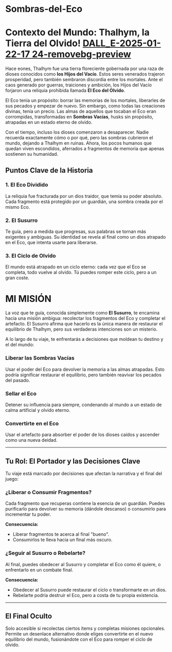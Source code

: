 # Sombras-del-Eco 

# Contexto del Mundo: Thalhym, la Tierra del Olvido! [DALL_E-2025-01-22-17 24-removebg-preview](https://github.com/user-attachments/assets/62a04aff-6871-4940-8228-344631d86359)


Hace eones, Thalhym fue una tierra floreciente gobernada por una raza de dioses conocidos como **los Hijos del Vacío**. Estos seres venerados trajeron prosperidad, pero también sembraron discordia entre los mortales. Ante el caos generado por guerras, traiciones y ambición, los Hijos del Vacío forjaron una reliquia prohibida llamada **El Eco del Olvido**.

El Eco tenía un propósito: borrar las memorias de los mortales, liberarles de sus pecados y empezar de nuevo. Sin embargo, como todas las creaciones divinas, tenía un precio. Las almas de aquellos que tocaban el Eco eran corrompidas, transformadas en **Sombras Vacías**, husks sin propósito, atrapadas en un estado eterno de olvido.

Con el tiempo, incluso los dioses comenzaron a desaparecer. Nadie recuerda exactamente cómo o por qué, pero las sombras cubrieron el mundo, dejando a Thalhym en ruinas. Ahora, los pocos humanos que quedan viven escondidos, aferrados a fragmentos de memoria que apenas sostienen su humanidad.

## Puntos Clave de la Historia

### 1. El Eco Dividido
La reliquia fue fracturada por un dios traidor, que temía su poder absoluto. Cada fragmento está protegido por un guardián, una sombra creada por el mismo Eco.

### 2. El Susurro
Te guía, pero a medida que progresas, sus palabras se tornan más exigentes y ambiguas. Su identidad se revela al final como un dios atrapado en el Eco, que intenta usarte para liberarse.

### 3. El Ciclo de Olvido
El mundo está atrapado en un ciclo eterno: cada vez que el Eco se completa, todo vuelve al olvido. Tú puedes romper este ciclo, pero a un gran coste.

# MI MISIÓN

La voz que te guía, conocida simplemente como **El Susurro**, te encamina hacia una misión ambigua: recolectar los fragmentos del Eco y completar el artefacto. El Susurro afirma que hacerlo es la única manera de restaurar el equilibrio de Thalhym, pero sus verdaderas intenciones son un misterio.

A lo largo de tu viaje, te enfrentarás a decisiones que moldean tu destino y el del mundo:

### Liberar las Sombras Vacías
Usar el poder del Eco para devolver la memoria a las almas atrapadas. Esto podría significar restaurar el equilibrio, pero también reavivar los pecados del pasado.

### Sellar el Eco
Detener su influencia para siempre, condenando al mundo a un estado de calma artificial y olvido eterno.

### Convertirte en el Eco
Usar el artefacto para absorber el poder de los dioses caídos y ascender como una nueva deidad.

---

## Tu Rol: El Portador y las Decisiones Clave

Tu viaje está marcado por decisiones que afectan la narrativa y el final del juego:

### ¿Liberar o Consumir Fragmentos?
Cada fragmento que recuperas contiene la esencia de un guardián. Puedes purificarlo para devolver su memoria (dándole descanso) o consumirlo para incrementar tu poder.

**Consecuencia:**
- Liberar fragmentos te acerca al final "bueno".
- Consumirlos te lleva hacia un final más oscuro.

### ¿Seguir al Susurro o Rebelarte?
Al final, puedes obedecer al Susurro y completar el Eco como él quiere, o enfrentarlo en un combate final.

**Consecuencia:**
- Obedecer al Susurro puede restaurar el ciclo o transformarte en un dios.
- Rebelarte podría destruir el Eco, pero a costa de tu propia existencia.

---

## El Final Oculto

Solo accesible si recolectas ciertos ítems y completas misiones opcionales. Permite un desenlace alternativo donde eliges convertirte en el nuevo equilibrio del mundo, fusionándote con el Eco para romper el ciclo de olvido.

